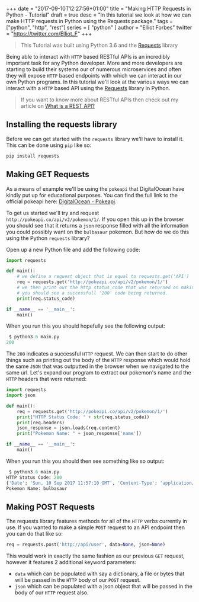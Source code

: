 +++
date = "2017-09-10T12:27:56+01:00"
title = "Making HTTP Requests in Python - Tutorial"
draft = true
desc = "In this tutorial we look at how we can make HTTP requests in Python using the Requests package."
tags = ["python", "http", "rest"]
series = [ "python" ]
author = "Elliot Forbes"
twitter = "https://twitter.com/Elliot_F"
+++

> This Tutorial was built using Python 3.6 and the [Requests](http://docs.python-requests.org/en/master/) library

Being able to interact with `HTTP` based RESTful APIs is an incredibly important task for any Python developer. More and more developers are starting to build their systems our of numerous microservices and often they will expose `HTTP` based endpoints with which we can interact in our own Python programs. In this tutorial we'll look at the various ways we can interact with a `HTTP` based API using the [Requests](http://docs.python-requests.org/en/master/) library in Python.

> If you want to know more about RESTful APIs then check out my article on [What is a REST API?](/general/what-is-a-rest-api/)

## Installing the requests library

Before we can get started with the `requests` library we'll have to install it. This can be done using `pip` like so:

~~~py
pip install requests
~~~

## Making GET Requests

As a means of example we'll be using the `pokeapi` that DigitalOcean have kindly put up for educational purposes. You can find the full link to the official pokeapi here: [DigitalOcean - Pokeapi](https://pokeapi.co/).

To get us started we'll try and request `http://pokeapi.co/api/v2/pokemon/1/`. If you open this up in the browser you should see that it returns a `json` response filled with all the information you could possibly want on the `bulbasaur` pokemon. But how do we do this using the Python `requests` library? 

Open up a new Python file and add the following code:

~~~py
import requests

def main():
    # we define a request object that is equal to requests.get('API')
    req = requests.get('http://pokeapi.co/api/v2/pokemon/1/')
    # we then print out the http status_code that was returned on making this request
    # you should see a successfull '200' code being returned.
    print(req.status_code)

if __name__ == '__main__':
    main()
~~~

When you run this you should hopefully see the following output:

~~~py
 $ python3.6 main.py
200
~~~

The `200` indicates a successful `HTTP` request. We can then start to do other things such as printing out the body of the `HTTP` response which would hold the same `JSON` that was outputted in the browser when we navigated to the same url. Let's expand our program to extract our pokemon's name and the `HTTP` headers that were returned:

~~~py
import requests
import json

def main():
    req = requests.get('http://pokeapi.co/api/v2/pokemon/1/')
    print("HTTP Status Code: " + str(req.status_code))
    print(req.headers)
    json_response = json.loads(req.content)
    print("Pokemon Name: " + json_response['name'])

if __name__ == '__main__':
    main()
~~~

When you run this you should then see something like so output:

~~~py
 $ python3.6 main.py
HTTP Status Code: 200
{'Date': 'Sun, 10 Sep 2017 11:57:10 GMT', 'Content-Type': 'application/json', 'Transfer-Encoding': 'chunked', 'Connection': 'keep-alive', 'Set-Cookie': '__cfduid=d6fed90089a596b94eaad6b530d584ffa1505044630; expires=Mon, 10-Sep-18 11:57:10 GMT; path=/; domain=.pokeapi.co; HttpOnly', 'Vary': 'Accept-Encoding, Cookie', 'X-Frame-Options': 'SAMEORIGIN', 'Allow': 'GET, HEAD, OPTIONS', 'X-XSS-Protection': '1; mode=block', 'Content-Encoding': 'gzip', 'Server': 'cloudflare-nginx', 'CF-RAY': '39c2354985bc6b8b-LHR'}
Pokemon Name: bulbasaur
~~~

## Making POST Requests

The requests library features methods for all of the `HTTP` verbs currently in use. If you wanted to make a simple `POST` request to an API endpoint then you can do that like so:

~~~py
req = requests.post('http://api/user', data=None, json=None)
~~~ 

This would work in exactly the same fashion as our previous `GET` request, however it features 2 additional keyword parameters:

* `data` which can be populated with say a dictionary, a file or bytes that will be passed in the `HTTP` body of our `POST` request.  
* `json` which can be populated with a json object that will be passed in the body of our `HTTP` request also.





